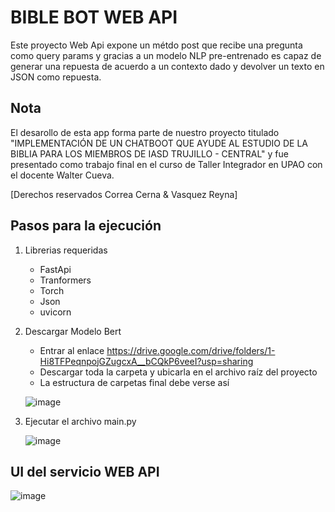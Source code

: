 # BIBLE BOT WEB API
Este proyecto Web Api expone un métdo post que recibe una pregunta como query params y gracias a un modelo NLP pre-entrenado es capaz de generar una repuesta de acuerdo a un contexto dado y devolver un texto en JSON como repuesta.

## Nota
El desarollo de esta app forma parte de nuestro proyecto titulado "IMPLEMENTACIÓN DE UN CHATBOOT QUE AYUDE AL ESTUDIO DE LA BIBLIA PARA LOS MIEMBROS DE IASD TRUJILLO - CENTRAL" y fue presentado como trabajo final en el curso de Taller Integrador en UPAO con el docente Walter Cueva.

[Derechos reservados Correa Cerna & Vasquez Reyna]

## Pasos para la ejecución
1. Librerias requeridas
   + FastApi 
   + Tranformers
   + Torch
   + Json
   + uvicorn
2. Descargar Modelo Bert
   + Entrar al enlace https://drive.google.com/drive/folders/1-Hi8TFPeqnpojGZugcxA__bCQkP6veeI?usp=sharing
   + Descargar toda la carpeta y ubicarla en el archivo raíz del proyecto
   + La estructura de carpetas final debe verse así

   ![image](https://github.com/Jhonatan141200/Bible-Bot-FastApi/assets/83673179/51af1004-9030-4bba-86a1-5faf7d94b6b6)

3. Ejecutar el archivo main.py
   
   ![image](https://github.com/Jhonatan141200/Bible-Bot-FastApi/assets/83673179/54405d74-f00b-4832-a4c8-5f933f43883d)

## UI del servicio WEB API
![image](https://github.com/Jhonatan141200/Bible-Bot-FastApi/assets/83673179/2e27e94f-26b7-4bec-864e-1f76bfaa8309)
